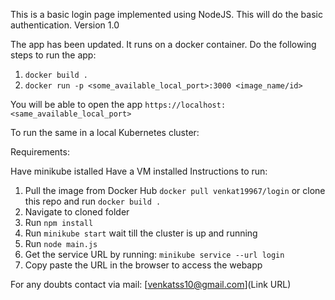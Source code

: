 
This is a basic login page implemented using NodeJS.
This will do the basic authentication.
Version 1.0

The app has been updated. It runs on a docker container.
Do the following steps to run the app:

1. `docker build .`
2. `docker run -p <some_available_local_port>:3000 <image_name/id>`

You will be able to open the app `https://localhost:<same_available_local_port>`



To run the same in a local Kubernetes cluster:

Requirements:

Have minikube istalled
Have a VM installed
Instructions to run:

1. Pull the image from Docker Hub `docker pull venkat19967/login` or clone this repo and run `docker build .`
2. Navigate to cloned folder
3. Run `npm install`
4. Run `minikube start` wait till the cluster is up and running
5. Run `node main.js`
6. Get the service URL by running:  `minikube service --url login`
7. Copy paste the URL in the browser to access the webapp




For any doubts contact via mail: [venkatss10@gmail.com](Link URL)
